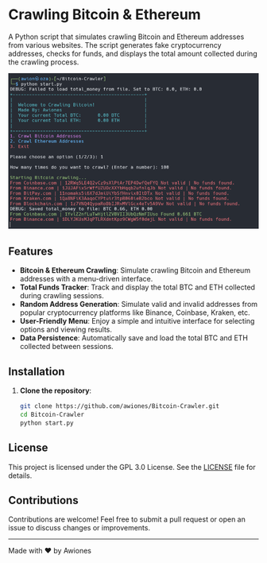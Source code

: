 # Crawling Bitcoin & Ethereum

A Python script that simulates crawling Bitcoin and Ethereum addresses from various websites. The script generates fake cryptocurrency addresses, checks for funds, and displays the total amount collected during the crawling process.

![Preview](./prev.PNG)  <!-- Replace this with the correct path to your image -->

## Features

- **Bitcoin & Ethereum Crawling**: Simulate crawling Bitcoin and Ethereum addresses with a menu-driven interface.
- **Total Funds Tracker**: Track and display the total BTC and ETH collected during crawling sessions.
- **Random Address Generation**: Simulate valid and invalid addresses from popular cryptocurrency platforms like Binance, Coinbase, Kraken, etc.
- **User-Friendly Menu**: Enjoy a simple and intuitive interface for selecting options and viewing results.
- **Data Persistence**: Automatically save and load the total BTC and ETH collected between sessions.

## Installation

1. **Clone the repository**:
   ```bash
   git clone https://github.com/awiones/Bitcoin-Crawler.git
   cd Bitcoin-Crawler
   python start.py

## License

This project is licensed under the GPL 3.0 License. See the [LICENSE](./LICENSE) file for details.

## Contributions

Contributions are welcome! Feel free to submit a pull request or open an issue to discuss changes or improvements.

---

Made with ❤️ by Awiones

